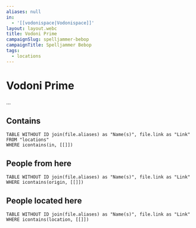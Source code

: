 ```yaml
---
aliases: null
in:
  - '[[vodonispace|Vodonispace]]'
layout: layout.webc
title: Vodoni Prime
campaignSlug: spelljammer-bebop
campaignTitle: Spelljammer Bebop
tags:
  - locations
---
```

# Vodoni Prime

...

## Contains
```dataview
TABLE WITHOUT ID join(file.aliases) as "Name(s)", file.link as "Link"
FROM "locations"
WHERE icontains(in, [[]])
```

## People from here

```dataview
TABLE WITHOUT ID join(file.aliases) as "Name(s)", file.link as "Link"
WHERE icontains(origin, [[]])
```

## People located here

```dataview
TABLE WITHOUT ID join(file.aliases) as "Name(s)", file.link as "Link"
WHERE icontains(location, [[]])
```

